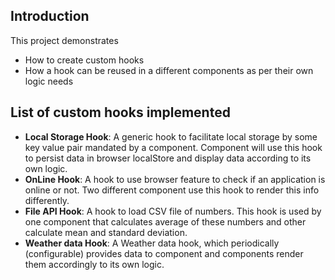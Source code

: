 ## Introduction
This project demonstrates
- How to create custom hooks
- How a hook can be reused in a different components as per their own logic needs

## List of custom hooks implemented
- **Local Storage Hook**: A generic hook to facilitate local storage by some key value pair mandated by a component. Component will use this hook to persist data in browser localStore and display data according to its own logic.
- **OnLine Hook**: A hook to use browser feature to check if an application is online or not. Two different component use this hook to render this info differently.
- **File API Hook**: A hook to load CSV file of numbers. This hook is used by one component that calculates average of these numbers and other calculate mean and standard deviation.
- **Weather data Hook**: A Weather data hook, which periodically (configurable) provides data to component and components render them accordingly to its own logic.